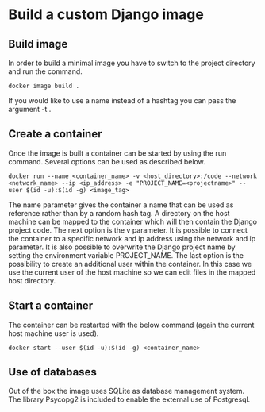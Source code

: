 # Build a custom Django image

## Build image

In order to build a minimal image you have to switch to the project directory and run the command.

	docker image build .

If you would like to use a name instead of a hashtag you can pass the argument -t <tagname>.

## Create a container

Once the image is built a container can be started by using the run command. Several options can be used as described below.

	docker run --name <container_name> -v <host_directory>:/code --network <network_name> --ip <ip_address> -e "PROJECT_NAME=<projectname>" --user $(id -u):$(id -g) <image_tag>

The name parameter gives the container a name that can be used as reference rather than by a random hash tag. A directory on the host machine can be mapped to the container which will then contain the Django project code.
The next option is the v parameter. It is possible to connect the container to a specific network and ip address using the network and ip parameter. It is also possible to overwrite the Django project name by setting the environment variable PROJECT_NAME.
The last option is the possibility to create an additional user within the container. In this case we use the current user of the host machine so we can edit files in the mapped host directory.

## Start a container

The container can be restarted with the below command (again the current host machine user is used).

	docker start --user $(id -u):$(id -g) <container_name>

## Use of databases

Out of the box the image uses SQLite as database management system. The library Psycopg2 is included to enable the external use of Postgresql.